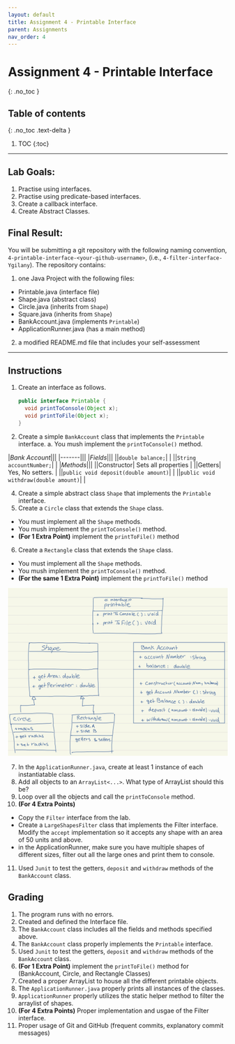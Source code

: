 ```yaml
---
layout: default
title: Assignment 4 - Printable Interface
parent: Assignments
nav_order: 4
---
```

# Assignment 4 - Printable Interface
{: .no_toc }

## Table of contents
{: .no_toc .text-delta }

1. TOC
{:toc}

---

## Lab Goals:
1. Practise using interfaces.
2. Practise using predicate-based interfaces.
3. Create a callback interface.
4. Create Abstract Classes.

## Final Result:
You will be submitting a git repository with the following naming
convention, `4-printable-interface-<your-github-username>`, (i.e., `4-filter-interface-Ygilany`). The repository contains:
1. one Java Project with the following files:
  - Printable.java (interface file)
  - Shape.java (abstract class)
  - Circle.java (inherits from `Shape`)
  - Square.java (inherits from `Shape`)
  - BankAccount.java (implements `Printable`)
  - ApplicationRunner.java (has a main method)
2. a modified README.md file that includes your self-assessment

----

## Instructions
1. Create an interface as follows.
    ```java
    public interface Printable {
      void printToConsole(Object x);
      void printToFile(Object x);
    }
    ```
3. Create a simple `BankAccount` class that implements the `Printable` interface.
  a. You mush implement the `printToConsole()` method.

  |*Bank Account*|||
  |-------|||
  |*Fields*|||
  ||`double balance;`| |
  ||`String accountNumber;`| |
  |*Methods*|||
  ||Constructor| Sets all properties |
  ||Getters| Yes, No setters. |
  ||`public void deposit(double amount)`| |
  ||`public void withdraw(double amount)`| |

4. Create a simple abstract class `Shape` that implements the `Printable` interface.
5. Create a `Circle` class that extends the `Shape` class.
  * You must implement all the `Shape` methods.
  * You mush implement the `printToConsole()` method.
  * **(For 1 Extra Point)** implement the `printToFile()` method
6. Create a `Rectangle` class that extends the `Shape` class.
  * You must implement all the `Shape` methods.
  * You mush implement the `printToConsole()` method.
  * **(For the same 1 Extra Point)** implement the `printToFile()` method

![](assets/UML.jpeg)

7. In the `ApplicationRunner.java`, create at least 1 instance of each instantiatable class.
8. Add all objects to an `ArrayList<...>`. What type of ArrayList should this be?
9. Loop over all the objects and call the `printToConsole` method.
10. **(For 4 Extra Points)**
  * Copy the `Filter` interface from the lab.
  * Create a `LargeShapesFilter` class that implements the Filter interface. Modify the `accept` implementation so it accepts any shape with an area of 50 units and above.
  * in the ApplicationRunner, make sure you have multiple shapes of different sizes, filter out all the large ones and print them to console.

11. Used `Junit` to test the getters, `deposit` and `withdraw` methods of the `BankAccount` class.

## Grading
1. The program runs with no errors.
2. Created and defined the Interface file.
3. The `BankAccount` class includes all the fields and methods specified above.
4. The `BankAccount` class properly implements the `Printable` interface.
5. Used `Junit` to test the getters, `deposit` and `withdraw` methods of the `BankAccount` class.
6. **(For 1 Extra Point)** implement the `printToFile()` method for (BankAccount, Circle, and Rectangle Classes)
7. Created a proper ArrayList to house all the different printable objects.
8. The `ApplicationRunner.java` properly prints all instances of the classes.
9. `ApplicationRunner` properly utilizes the static helper method to filter the arraylist of shapes.
10. **(For 4 Extra Points)** Proper implementation and usgae of the Filter interface.
11. Proper usage of Git and GitHub (frequent commits, explanatory commit messages)
